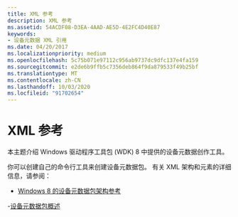 ```yaml
---
title: XML 参考
description: XML 参考
ms.assetid: 54ACDF08-D3EA-4AAD-AE5D-4E2FC4D40E87
keywords:
- 设备元数据 XML 引用
ms.date: 04/20/2017
ms.localizationpriority: medium
ms.openlocfilehash: 5c75b071e97112c956ab9737dc9dfc137e4fa159
ms.sourcegitcommit: e2de6b9ffb5c7356deb864f9da879533f49b25bf
ms.translationtype: MT
ms.contentlocale: zh-CN
ms.lasthandoff: 10/03/2020
ms.locfileid: "91702654"
---
```

# <a name="xml-reference"></a>XML 参考

本主题介绍 Windows 驱动程序工具包 (WDK) 8 中提供的设备元数据创作工具。

你可以创建自己的命令行工具来创建设备元数据包。 有关 XML 架构和元素的详细信息，请参阅：

- [Windows 8 的设备元数据包架构参考](/previous-versions/windows/hardware/metadata/dn465877(v=vs.85))

-[设备元数据包概述](../install/overview-of-device-metadata-packages.md)

